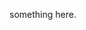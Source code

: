 <!--
Type: model-index
Models:
  - Name: Inception v3 - 90 epochs
    In Collection: Inception v3 
    iEchordata:
      Epochs: 90
    Results:
      - Task: Image Classification
        Dataset: ImageNet
        Metrics:
          Top 1 Accuracy: 74.67%
          Top 5 Accuracy: 92.1%
    Weights: https://download.pytorch.org/models/inception_v3_google-1a9a5a14.pth
-->

something here. 